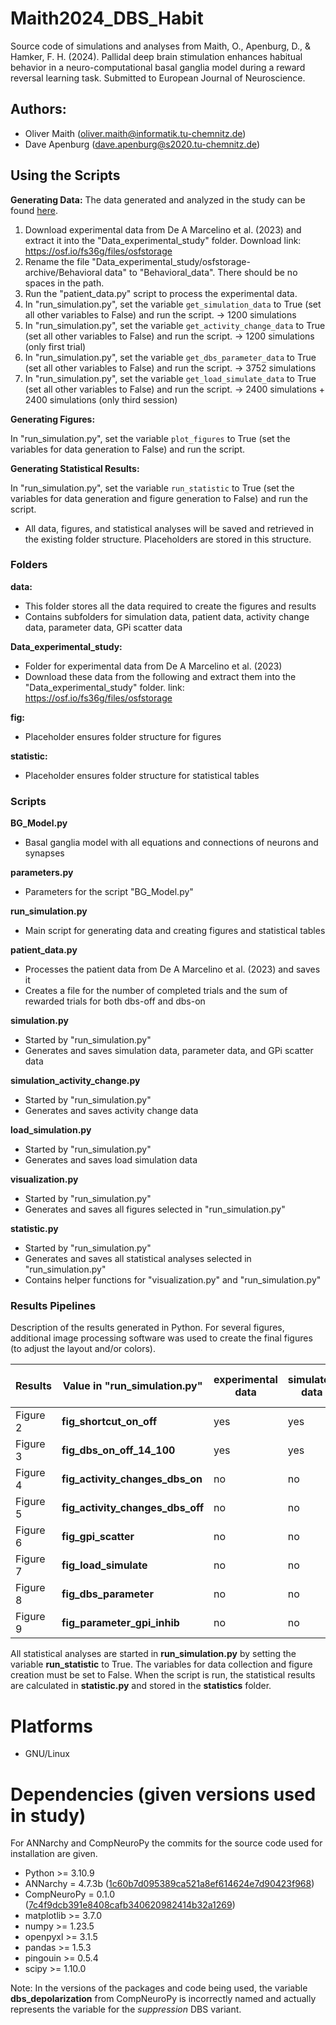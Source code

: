# Maith2024_DBS_Habit
Source code of simulations and analyses from Maith, O., Apenburg, D., & Hamker, F. H. (2024). Pallidal deep brain stimulation enhances habitual behavior in a neuro-computational basal ganglia model during a reward reversal learning task. Submitted to European Journal of Neuroscience.

## Authors:

* Oliver Maith (oliver.maith@informatik.tu-chemnitz.de)
* Dave Apenburg (dave.apenburg@s2020.tu-chemnitz.de)

## Using the Scripts

**Generating Data:**
The data generated and analyzed in the study can be found [here](https://doi.org/10.5281/zenodo.12819011).

1. Download experimental data from De A Marcelino et al. (2023) and extract it into the "Data_experimental_study" folder. Download link: https://osf.io/fs36g/files/osfstorage
2. Rename the file "Data_experimental_study/osfstorage-archive/Behavioral data" to "Behavioral_data". There should be no spaces in the path.
3. Run the "patient_data.py" script to process the experimental data.
4. In "run_simulation.py", set the variable `get_simulation_data` to True (set all other variables to False) and run the script. -> 1200 simulations
5. In "run_simulation.py", set the variable `get_activity_change_data` to True (set all other variables to False) and run the script. -> 1200 simulations (only first trial)
6. In "run_simulation.py", set the variable `get_dbs_parameter_data` to True (set all other variables to False) and run the script. -> 3752 simulations
7. In "run_simulation.py", set the variable `get_load_simulate_data` to True (set all other variables to False) and run the script. -> 2400 simulations + 2400 simulations (only third session)

**Generating Figures:**

In "run_simulation.py", set the variable `plot_figures` to True (set the variables for data generation to False) and run the script.

**Generating Statistical Results:**

In "run_simulation.py", set the variable `run_statistic` to True (set the variables for data generation and figure generation to False) and run the script.

  - All data, figures, and statistical analyses will be saved and retrieved in the existing folder structure. Placeholders are stored in this structure.

### Folders
**data:**
  - This folder stores all the data required to create the figures and results
  - Contains subfolders for simulation data, patient data, activity change data, parameter data, GPi scatter data

**Data_experimental_study:**
  - Folder for experimental data from De A Marcelino et al. (2023)
  - Download these data from the following and extract them into the "Data_experimental_study" folder. link: https://osf.io/fs36g/files/osfstorage

**fig:**
  - Placeholder ensures folder structure for figures

**statistic:**
  - Placeholder ensures folder structure for statistical tables

### Scripts

**BG_Model.py**
  - Basal ganglia model with all equations and connections of neurons and synapses

**parameters.py**
  - Parameters for the script "BG_Model.py"

**run_simulation.py**
  - Main script for generating data and creating figures and statistical tables

**patient_data.py**
  - Processes the patient data from De A Marcelino et al. (2023) and saves it
  - Creates a file for the number of completed trials and the sum of rewarded trials for both dbs-off and dbs-on

**simulation.py**
  - Started by "run_simulation.py"
  - Generates and saves simulation data, parameter data, and GPi scatter data

**simulation_activity_change.py**
  - Started by "run_simulation.py"
  - Generates and saves activity change data

**load_simulation.py**
  - Started by "run_simulation.py"
  - Generates and saves load simulation data

**visualization.py**
  - Started by "run_simulation.py"
  - Generates and saves all figures selected in "run_simulation.py"

**statistic.py**
  - Started by "run_simulation.py"
  - Generates and saves all statistical analyses selected in "run_simulation.py"
  - Contains helper functions for "visualization.py" and "run_simulation.py"


### Results Pipelines

Description of the results generated in Python. For several figures, additional image processing software was used to create the final figures (to adjust the layout and/or colors).

| Results        | Value in "run_simulation.py" | experimental data | simulated data | activity change data | parameter data | gpi scatter data | load simulation data | data script                       |
|----------------|------------------------------|-------------------|----------------|----------------------|----------------|------------------|---------------------|-----------------------------------|
| Figure 2       | **fig_shortcut_on_off**      | yes               | yes            | no                   | no             | no               | no                  | **simulation.py**                 |
| Figure 3       | **fig_dbs_on_off_14_100**    | yes               | yes            | no                   | no             | no               | no                  | **simulation.py**                 |
| Figure 4       | **fig_activity_changes_dbs_on** | no               | no             | yes                  | no             | no               | no                  | **simulation_activity_change.py** |
| Figure 5       | **fig_activity_changes_dbs_off** | no               | no             | yes                  | no             | no               | no                  | **simulation_activity_change.py** |
| Figure 6       | **fig_gpi_scatter**          | no                | no             | no                   | yes            | yes              | no                  | **simulation.py**                 |
| Figure 7       | **fig_load_simulate**        | no                | no             | no                   | no             | no               | yes                 | **load_simulation.py**            |
| Figure 8       | **fig_dbs_parameter**        | no                | no             | no                   | yes            | no               | no                  | **simulation.py**                 |
| Figure 9       | **fig_parameter_gpi_inhib**  | no                | no             | no                   | yes            | yes              | no                  | **simulation.py**                 |

All statistical analyses are started in **run_simulation.py** by setting the variable **run_statistic** to True. The variables for data collection and figure creation must be set to False. When the script is run, the statistical results are calculated in **statistic.py** and stored in the **statistics** folder.

# Platforms

* GNU/Linux

# Dependencies (given versions used in study)
For ANNarchy and CompNeuroPy the commits for the source code used for installation are given.

* Python >= 3.10.9
* ANNarchy = 4.7.3b ([1c60b7d095389ca521a8ef614624e7d90423f968](https://github.com/ANNarchy/ANNarchy/commit/1c60b7d095389ca521a8ef614624e7d90423f968))
* CompNeuroPy = 0.1.0 ([7c4f9dcb391e8408cafb340620982414b32a1269](https://github.com/Olimaol/CompNeuroPy/commit/7c4f9dcb391e8408cafb340620982414b32a1269))
* matplotlib >= 3.7.0
* numpy >= 1.23.5
* openpyxl >= 3.1.5
* pandas >= 1.5.3
* pingouin >= 0.5.4
* scipy >= 1.10.0

Note: In the versions of the packages and code being used, the variable **dbs_depolarization** from CompNeuroPy is incorrectly named and actually represents the variable for the *suppression* DBS variant.